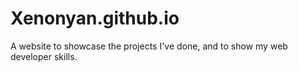 # Xenonyan.github.io

A website to showcase the projects I've done, and to show my web developer skills.
